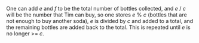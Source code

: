 One can add *e* and *f* to be the total number of bottles collected, and *e* / *c* will be the number that Tim can buy, so one stores *e* % *c* (bottles that are not enough to buy another soda), *e* is divided by *c* and added to a total, and the remaining bottles are added back to the total. This is repeated until *e* is no longer >= *c*.
